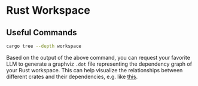 # Rust Workspace

## Useful Commands

```bash
cargo tree --depth workspace
```

Based on the output of the above command, you can request your favorite LLM to generate a graphviz `.dot` file representing the dependency graph of your Rust workspace. This can help visualize the relationships between different crates and their dependencies, e.g. like [this](https://dreampuf.github.io/GraphvizOnline/?engine=dot#digraph%20workspace_deps%20%7B%0D%0A%20%20%20%20rankdir%3DLR%3B%0D%0A%20%20%20%20node%20%5Bshape%3Dbox%2C%20style%3Drounded%5D%3B%0D%0A%0D%0A%20%20%20%20backend%20-%3E%20backend_lib%3B%0D%0A%20%20%20%20backend_lib%20-%3E%20mnln_core_items%3B%0D%0A%20%20%20%20backend_lib%20-%3E%20mnln_env%3B%0D%0A%20%20%20%20backend_lib%20-%3E%20shared_items_lib%3B%0D%0A%0D%0A%20%20%20%20mnln_env%20-%3E%20git_repo_root%3B%0D%0A%20%20%20%20shared_items_lib%20-%3E%20mnln_core_items%3B%0D%0A%0D%0A%20%20%20%20export_shared_types%20-%3E%20shared_items_lib%3B%0D%0A%0D%0A%20%20%20%20mnln_time%20-%3E%20mnln_core_items%3B%0D%0A%0D%0A%20%20%20%20object_storage%20-%3E%20browser_supported_img_format%3B%0D%0A%20%20%20%20object_storage%20-%3E%20mnln_core_items%3B%0D%0A%20%20%20%20object_storage%20-%3E%20mnln_env%3B%0D%0A%20%20%20%20object_storage%20-%3E%20mnln_time%3B%0D%0A%0D%0A%20%20%20%20openapi_spec%20-%3E%20backend_lib%3B%0D%0A%7D%0D%0A).

